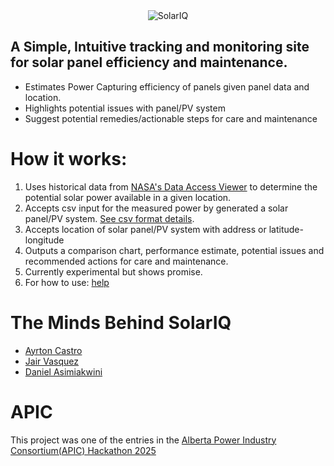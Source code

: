 <div align="center">
  <img src="https://github.com/user-attachments/assets/3885ebf2-bc4e-49bf-8ed3-f2fc026303ae" alt="SolarIQ"/>
</div>

## A Simple, Intuitive tracking and monitoring site for solar panel efficiency and maintenance.
- Estimates Power Capturing efficiency of panels given panel data and location.
- Highlights potential issues with panel/PV system
- Suggest potential remedies/actionable steps for care and maintenance

# How it works:
1. Uses historical data from [NASA's Data Access Viewer](https://power.larc.nasa.gov/data-access-viewer/) to determine the potential solar power available in a given location.
2. Accepts csv input for the measured power by generated a solar panel/PV system. [See csv format details](https://github.com/Byvalvin/Sol-Eye/blob/main/test/notes.txt).
3. Accepts location of solar panel/PV system with address or latitude-longitude
4. Outputs a comparison chart, performance estimate, potential issues and recommended actions for care and maintenance.
5. Currently experimental but shows promise.
6. For how to use: [help](https://github.com/Byvalvin/Sol-Eye/blob/main/doc/how-to-use.md)

# The Minds Behind SolarIQ
- [Ayrton Castro](https://linkedin.com/in/97castroa)
- [Jair Vasquez](mailto:vasquezt@ualberta.ca)
- [Daniel Asimiakwini](https://byvalvin.github.io)

# APIC
This project was one of the entries in the [Alberta Power Industry Consortium(APIC) Hackathon 2025](https://www.apicweb.ca/hackathon-2025/)

